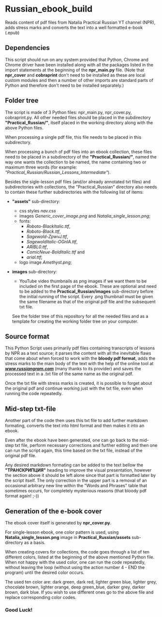 # Russian_ebook_build
Reads content of pdf files from Natalia Practical Russian YT channel (NPR), adds stress marks and converts the text into a well formatted e-book (.epub)

## Dependencies
This script should run on any system provided that Python, Chrome and Chrome driver have been installed along with all the packages listed in the import statements at the beginning of the **npr_main.py** file. (Note that **npr_cover** and **cobraprint** don't need to be installed as these are local custom modules and then a number of other imports are standard parts of Python and therefore don't need to be installed separately.)

## Folder tree
The script is made of 3 Python files: npr_main.py, npr_cover.py, cobraprint.py. All other needed files should be placed in the subdirectory **"Practical_Russian/"**, itself placed in the working directory along with the above Python files. 

When processing a single pdf file, this file needs to be placed in this subdirectory. 

When processing a bunch of pdf files into an ebook collection, these files need to be placed in a subdirectory of the **"Practical_Russian/"**, named the way one wants the collection to be named, the name containing two or maximum three words (for example: *"Practical_Russian/Russian_Lessons_Intermediate"*).

Besides the sigle-lesson pdf files (and/or already annotated txt files) and subdirectories with collections, the "Practical_Russian" directory also needs to contain these further subdirectories with the following list of items:

- **"assets"** sub-directory: 
    + css styles *nav.css* 
    + images *Generic_cover_image.png* and *Natalia_single_lesson.png*; 
    + fonts: 
        - *Roboto-BlackItalic.ttf*, 
        - *Roboto-Black.ttf*, 
        - *Sagewold-ZpwvJ.ttf*, 
        - *SagewoldItalic-OGnlA.ttf*, 
        - *ARIBL0.ttf*, 
        - *ComicNeue-BoldItalic.ttf* and 
        - *arial.ttf*;
    + logo image *Amethyst.png*;
- **images** sub-directory:
    + YouTube video thumbnails as png images if we want them to be included on the first page of the ebook. These are optional and need to be added to the **Practical_Russian/images** sub-directory before the initial running of the script. Every .png thumbnail must be given the same filename as that of the original pdf file and the subsequent txt file.

    See the folder tree of this repository for all the needed files and as a template for creating the working folder tree on your computer.

## Source format
This Python Script uses primarily pdf files containing transcripts of lessons by NPR as a text source; it parses the content with all the inevitable flaws that come about when forced to work with the **bloody pdf format**, adds the stress marks to the main body of the text with the help of the online tool at ***www.russiangram.com*** (many thanks to its provider) and saves the processed text in a .txt file of the same name as the original pdf.

Once the txt file with stress marks is created, it is possible to forget about the original pdf and continue working just with the txt file, even when running the code repeatedly.

## Mid-step txt-file
Another part of the code then uses this txt file to add further markdown formating, converts the text into html format and then makes it into an ebook.

Even after the ebook have been generated, one can go back to the mid-step txt file, perform necessary corrections and further editing and then one can run the script again, this time based on the txt file, instead of the original pdf file.

Any desired markdown formating can be added to the text bellow the **"ТРАНСКРИПЦИЯ"** heading to improve the visual presentation, however the section above it should be left alone since that part is formatted later by the script itself. The only correction in the upper part is a removal of an occasional arbitrary new line within the "Words and Phrases" table that sometimes occurs, for completely mysterious reasons (that bloody pdf format again! ;-))

## Generation of the e-book cover
The ebook cover itself is generated by **npr_cover.py**. 

For single-lesson ebook, one color pattern is used, using **Natalia_single_lesson.png** image in **Practical_Russian/assets** sub-directory as a basis.

When creating covers for collections, the code goes through a list of ten different colors, listed at the beginning of the above mentioned Python file. When not happy with the used color, one can run the code repeatedly, without leaving the loop (without using the action number 4 - END the program) until the desired color occurs.

The used ten color are: dark green, dark red, lighter green blue, lighter grey, chocolate brown, lighter orange, deep green_blue, darker grey, darker brown, dark blue. If you wish to use different ones go to the above file and replace corresponding color codes.

### Good Luck!
